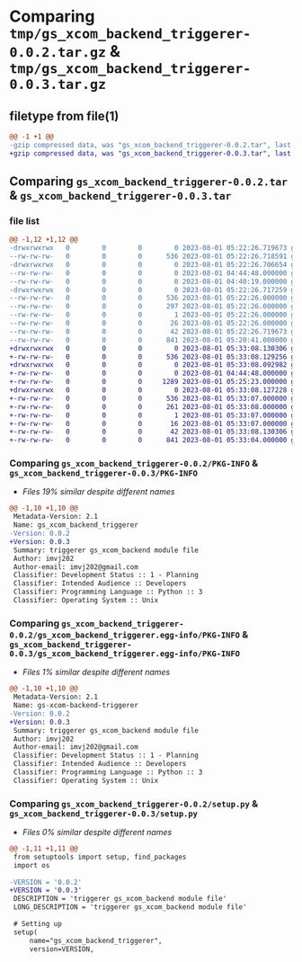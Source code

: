 # Comparing `tmp/gs_xcom_backend_triggerer-0.0.2.tar.gz` & `tmp/gs_xcom_backend_triggerer-0.0.3.tar.gz`

## filetype from file(1)

```diff
@@ -1 +1 @@
-gzip compressed data, was "gs_xcom_backend_triggerer-0.0.2.tar", last modified: Tue Aug  1 05:22:26 2023, max compression
+gzip compressed data, was "gs_xcom_backend_triggerer-0.0.3.tar", last modified: Tue Aug  1 05:33:08 2023, max compression
```

## Comparing `gs_xcom_backend_triggerer-0.0.2.tar` & `gs_xcom_backend_triggerer-0.0.3.tar`

### file list

```diff
@@ -1,12 +1,12 @@
-drwxrwxrwx   0        0        0        0 2023-08-01 05:22:26.719673 gs_xcom_backend_triggerer-0.0.2/
--rw-rw-rw-   0        0        0      536 2023-08-01 05:22:26.718591 gs_xcom_backend_triggerer-0.0.2/PKG-INFO
-drwxrwxrwx   0        0        0        0 2023-08-01 05:22:26.706654 gs_xcom_backend_triggerer-0.0.2/gs_xcom_backend_triggerer/
--rw-rw-rw-   0        0        0        0 2023-08-01 04:44:48.000000 gs_xcom_backend_triggerer-0.0.2/gs_xcom_backend_triggerer/__init__.py
--rw-rw-rw-   0        0        0        0 2023-08-01 04:40:19.000000 gs_xcom_backend_triggerer-0.0.2/gs_xcom_backend_triggerer/gs_xcom_backend_triggerer.py
-drwxrwxrwx   0        0        0        0 2023-08-01 05:22:26.717259 gs_xcom_backend_triggerer-0.0.2/gs_xcom_backend_triggerer.egg-info/
--rw-rw-rw-   0        0        0      536 2023-08-01 05:22:26.000000 gs_xcom_backend_triggerer-0.0.2/gs_xcom_backend_triggerer.egg-info/PKG-INFO
--rw-rw-rw-   0        0        0      297 2023-08-01 05:22:26.000000 gs_xcom_backend_triggerer-0.0.2/gs_xcom_backend_triggerer.egg-info/SOURCES.txt
--rw-rw-rw-   0        0        0        1 2023-08-01 05:22:26.000000 gs_xcom_backend_triggerer-0.0.2/gs_xcom_backend_triggerer.egg-info/dependency_links.txt
--rw-rw-rw-   0        0        0       26 2023-08-01 05:22:26.000000 gs_xcom_backend_triggerer-0.0.2/gs_xcom_backend_triggerer.egg-info/top_level.txt
--rw-rw-rw-   0        0        0       42 2023-08-01 05:22:26.719673 gs_xcom_backend_triggerer-0.0.2/setup.cfg
--rw-rw-rw-   0        0        0      841 2023-08-01 05:20:41.000000 gs_xcom_backend_triggerer-0.0.2/setup.py
+drwxrwxrwx   0        0        0        0 2023-08-01 05:33:08.130306 gs_xcom_backend_triggerer-0.0.3/
+-rw-rw-rw-   0        0        0      536 2023-08-01 05:33:08.129256 gs_xcom_backend_triggerer-0.0.3/PKG-INFO
+drwxrwxrwx   0        0        0        0 2023-08-01 05:33:08.092982 gs_xcom_backend_triggerer-0.0.3/gs_xcom_backend/
+-rw-rw-rw-   0        0        0        0 2023-08-01 04:44:48.000000 gs_xcom_backend_triggerer-0.0.3/gs_xcom_backend/__init__.py
+-rw-rw-rw-   0        0        0     1289 2023-08-01 05:25:23.000000 gs_xcom_backend_triggerer-0.0.3/gs_xcom_backend/triggerer.py
+drwxrwxrwx   0        0        0        0 2023-08-01 05:33:08.127228 gs_xcom_backend_triggerer-0.0.3/gs_xcom_backend_triggerer.egg-info/
+-rw-rw-rw-   0        0        0      536 2023-08-01 05:33:07.000000 gs_xcom_backend_triggerer-0.0.3/gs_xcom_backend_triggerer.egg-info/PKG-INFO
+-rw-rw-rw-   0        0        0      261 2023-08-01 05:33:08.000000 gs_xcom_backend_triggerer-0.0.3/gs_xcom_backend_triggerer.egg-info/SOURCES.txt
+-rw-rw-rw-   0        0        0        1 2023-08-01 05:33:07.000000 gs_xcom_backend_triggerer-0.0.3/gs_xcom_backend_triggerer.egg-info/dependency_links.txt
+-rw-rw-rw-   0        0        0       16 2023-08-01 05:33:07.000000 gs_xcom_backend_triggerer-0.0.3/gs_xcom_backend_triggerer.egg-info/top_level.txt
+-rw-rw-rw-   0        0        0       42 2023-08-01 05:33:08.130306 gs_xcom_backend_triggerer-0.0.3/setup.cfg
+-rw-rw-rw-   0        0        0      841 2023-08-01 05:33:04.000000 gs_xcom_backend_triggerer-0.0.3/setup.py
```

### Comparing `gs_xcom_backend_triggerer-0.0.2/PKG-INFO` & `gs_xcom_backend_triggerer-0.0.3/PKG-INFO`

 * *Files 19% similar despite different names*

```diff
@@ -1,10 +1,10 @@
 Metadata-Version: 2.1
 Name: gs_xcom_backend_triggerer
-Version: 0.0.2
+Version: 0.0.3
 Summary: triggerer gs_xcom_backend module file
 Author: imvj202
 Author-email: imvj202@gmail.com
 Classifier: Development Status :: 1 - Planning
 Classifier: Intended Audience :: Developers
 Classifier: Programming Language :: Python :: 3
 Classifier: Operating System :: Unix
```

### Comparing `gs_xcom_backend_triggerer-0.0.2/gs_xcom_backend_triggerer.egg-info/PKG-INFO` & `gs_xcom_backend_triggerer-0.0.3/gs_xcom_backend_triggerer.egg-info/PKG-INFO`

 * *Files 1% similar despite different names*

```diff
@@ -1,10 +1,10 @@
 Metadata-Version: 2.1
 Name: gs-xcom-backend-triggerer
-Version: 0.0.2
+Version: 0.0.3
 Summary: triggerer gs_xcom_backend module file
 Author: imvj202
 Author-email: imvj202@gmail.com
 Classifier: Development Status :: 1 - Planning
 Classifier: Intended Audience :: Developers
 Classifier: Programming Language :: Python :: 3
 Classifier: Operating System :: Unix
```

### Comparing `gs_xcom_backend_triggerer-0.0.2/setup.py` & `gs_xcom_backend_triggerer-0.0.3/setup.py`

 * *Files 0% similar despite different names*

```diff
@@ -1,11 +1,11 @@
 from setuptools import setup, find_packages
 import os
 
-VERSION = '0.0.2'
+VERSION = '0.0.3'
 DESCRIPTION = 'triggerer gs_xcom_backend module file'
 LONG_DESCRIPTION = 'triggerer gs_xcom_backend module file'
 
 # Setting up
 setup(
     name="gs_xcom_backend_triggerer",
     version=VERSION,
```

